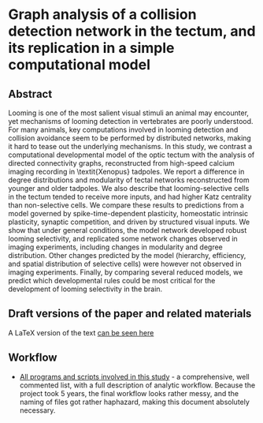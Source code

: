 Graph analysis of a collision detection network in the tectum, and its replication in a simple computational model
==============================================

## Abstract

Looming is one of the most salient visual stimuli an animal may encounter, yet mechanisms of looming detection in vertebrates are poorly understood. For many animals, key computations involved in looming detection and collision avoidance seem to be performed by distributed networks, making it hard to tease out the underlying mechanisms. In this study, we contrast a computational developmental model of the optic tectum with the analysis of directed connectivity graphs, reconstructed from high-speed calcium imaging recording in \textit{Xenopus} tadpoles. We report a difference in degree distributions and modularity of tectal networks reconstructed from younger and older tadpoles. We also describe that looming-selective cells in the tectum tended to receive more inputs, and had higher Katz centrality than non-selective cells. We compare these results to predictions from a model governed by spike-time-dependent plasticity, homeostatic intrinsic plasticity, synaptic competition, and driven by structured visual inputs. We show that under general conditions, the model network developed robust looming selectivity, and replicated some network changes observed in imaging experiments, including changes in modularity and degree distribution. Other changes predicted by the model (hierarchy, efficiency, and spatial distribution of selective cells) were however not observed in imaging experiments. Finally, by comparing several reduced models, we predict which developmental rules could be most critical for the development of looming selectivity in the brain.

## Draft versions of the paper and related materials

A LaTeX version of the text [can be seen here](https://github.com/khakhalin/Ca-img-2018-tex/blob/master/main.tex)

## Workflow

* [All programs and scripts involved in this study](/Documentation/Description_programs.md) - a comprehensive, well commented list, with a full description of analytic workflow. Because the project took 5 years, the final workflow looks rather messy, and the naming of files got rather haphazard, making this document absolutely necessary.
